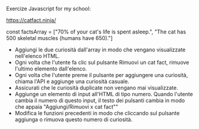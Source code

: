 Exercize Javascript for my school: 

https://catfact.ninja/

const factsArray = ["70% of your cat's life is spent asleep.", "The cat has 500 skeletal muscles (humans have 650)."]


- Aggiungi le due curiosità dall'array in modo che vengano visualizzate nell'elenco HTML.
- Ogni volta che l'utente fa clic sul pulsante Rimuovi un cat fact, rimuove l'ultimo elemento dall'elenco.
- Ogni volta che l'utente preme il pulsante per aggiungere una curiosità, chiama l'API e aggiunge una curiosità casuale. 
- Assicurati che le curiosità duplicate non vengano mai visualizzate.
- Aggiunge un elemento di input all'HTML di tipo numero. Quando l'utente cambia il numero di questo input, il testo dei pulsanti cambia in modo che appaia "Aggiungi/Rimuovi x cat fact""
- Modifica le funzioni precedenti in modo che cliccando sul pulsante aggiunga o rimuova questo numero di curiosità. 